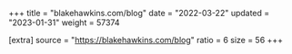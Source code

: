 +++
title = "blakehawkins.com/blog"
date = "2022-03-22"
updated = "2023-01-31"
weight = 57374

[extra]
source = "https://blakehawkins.com/blog"
ratio = 6
size = 56
+++
